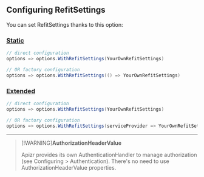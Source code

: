 ﻿## Configuring RefitSettings

You can set RefitSettings thanks to this option:

### [Static](#tab/tabid-static)

```csharp
// direct configuration
options => options.WithRefitSettings(YourOwnRefitSettings)

// OR factory configuration
options => options.WithRefitSettings(() => YourOwnRefitSettings)
```

### [Extended](#tab/tabid-extended)

```csharp
// direct configuration
options => options.WithRefitSettings(YourOwnRefitSettings)

// OR factory configuration
options => options.WithRefitSettings(serviceProvider => YourOwnRefitSettings)
```

***

>[!WARNING]**AuthorizationHeaderValue**
>
>Apizr provides its own AuthenticationHandler to manage authorization (see Configuring > Authentication). 
>There's no need to use AuthorizationHeaderValue properties.
